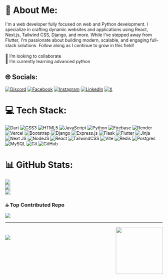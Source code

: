 # 💫 About Me:
I'm a web developer fully focused on web and Python development. I specialize in crafting dynamic websites and applications using React, Next.js, Tailwind CSS, Django, and more. While I've stepped away from Flutter, I'm passionate about building modern, scalable, and engaging full-stack solutions. Follow along as I continue to grow in this field!<br><br>👯 I’m looking to collaborate<br>🌱 I’m currently learning advanced python


## 🌐 Socials:
[![Discord](https://img.shields.io/badge/Discord-%237289DA.svg?logo=discord&logoColor=white)](https://discord.gg/5kZHVu4Nrn) [![Facebook](https://img.shields.io/badge/Facebook-%231877F2.svg?logo=Facebook&logoColor=white)](https://facebook.com/prassamin7) [![Instagram](https://img.shields.io/badge/Instagram-%23E4405F.svg?logo=Instagram&logoColor=white)](https://instagram.com/imprassamin) [![LinkedIn](https://img.shields.io/badge/LinkedIn-%230077B5.svg?logo=linkedin&logoColor=white)](https://linkedin.com/in/pras-samin-826421270) [![X](https://img.shields.io/badge/X-black.svg?logo=X&logoColor=white)](https://x.com/prassamin78) 

# 💻 Tech Stack:
![Dart](https://img.shields.io/badge/dart-%230175C2.svg?style=flat&logo=dart&logoColor=white) ![CSS3](https://img.shields.io/badge/css3-%231572B6.svg?style=flat&logo=css3&logoColor=white) ![HTML5](https://img.shields.io/badge/html5-%23E34F26.svg?style=flat&logo=html5&logoColor=white) ![JavaScript](https://img.shields.io/badge/javascript-%23323330.svg?style=flat&logo=javascript&logoColor=%23F7DF1E) ![Python](https://img.shields.io/badge/python-3670A0?style=flat&logo=python&logoColor=ffdd54) ![Firebase](https://img.shields.io/badge/firebase-%23039BE5.svg?style=flat&logo=firebase) ![Render](https://img.shields.io/badge/Render-%46E3B7.svg?style=flat&logo=render&logoColor=white) ![Vercel](https://img.shields.io/badge/vercel-%23000000.svg?style=flat&logo=vercel&logoColor=white) ![Bootstrap](https://img.shields.io/badge/bootstrap-%238511FA.svg?style=flat&logo=bootstrap&logoColor=white) ![Django](https://img.shields.io/badge/django-%23092E20.svg?style=flat&logo=django&logoColor=white) ![Express.js](https://img.shields.io/badge/express.js-%23404d59.svg?style=flat&logo=express&logoColor=%2361DAFB) ![Flask](https://img.shields.io/badge/flask-%23000.svg?style=flat&logo=flask&logoColor=white) ![Flutter](https://img.shields.io/badge/Flutter-%2302569B.svg?style=flat&logo=Flutter&logoColor=white) ![Jinja](https://img.shields.io/badge/jinja-white.svg?style=flat&logo=jinja&logoColor=black) ![Next JS](https://img.shields.io/badge/Next-black?style=flat&logo=next.js&logoColor=white) ![NodeJS](https://img.shields.io/badge/node.js-6DA55F?style=flat&logo=node.js&logoColor=white) ![React](https://img.shields.io/badge/react-%2320232a.svg?style=flat&logo=react&logoColor=%2361DAFB) ![TailwindCSS](https://img.shields.io/badge/tailwindcss-%2338B2AC.svg?style=flat&logo=tailwind-css&logoColor=white) ![Vite](https://img.shields.io/badge/vite-%23646CFF.svg?style=flat&logo=vite&logoColor=white) ![Redis](https://img.shields.io/badge/redis-%23DD0031.svg?style=flat&logo=redis&logoColor=white) ![Postgres](https://img.shields.io/badge/postgres-%23316192.svg?style=flat&logo=postgresql&logoColor=white) ![MySQL](https://img.shields.io/badge/mysql-4479A1.svg?style=flat&logo=mysql&logoColor=white) ![Git](https://img.shields.io/badge/git-%23F05033.svg?style=flat&logo=git&logoColor=white) ![GitHub](https://img.shields.io/badge/github-%23121011.svg?style=flat&logo=github&logoColor=white)
# 📊 GitHub Stats:
![](https://github-readme-stats.vercel.app/api?username=PRASSamin&theme=blue_navy&hide_border=false&include_all_commits=false&count_private=true)<br/>
![](https://github-readme-streak-stats.herokuapp.com/?user=PRASSamin&theme=blue_navy&hide_border=false)<br/>
![](https://github-readme-stats.vercel.app/api/top-langs/?username=PRASSamin&theme=blue_navy&hide_border=false&include_all_commits=false&count_private=true&layout=compact)

### 🔝 Top Contributed Repo
![](https://github-contributor-stats.vercel.app/api?username=PRASSamin&limit=5&theme=blue_navy&combine_all_yearly_contributions=true) 


---

<img height="150" src="https://i.giphy.com/JLYQnbND9gkYU.webp"  align="right" style="margin-bottom: 30;"/>

#
##

[![](https://visitcount.itsvg.in/api?id=PRASSamin&icon=0&color=8)](https://visitcount.itsvg.in)

<!-- Proudly created with GPRM ( https://gprm.itsvg.in ) -->
